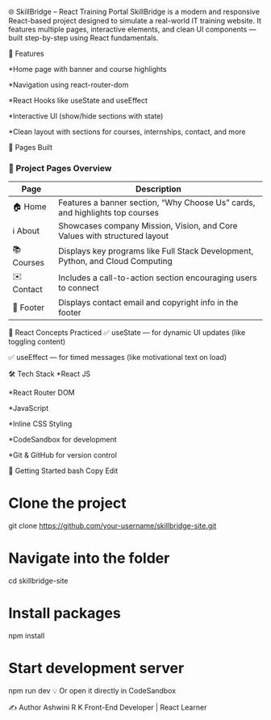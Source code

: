 🌐 SkillBridge – React Training Portal
SkillBridge is a modern and responsive React-based project designed to simulate a real-world IT training website. It features multiple pages, interactive elements, and clean UI components — built step-by-step using React fundamentals.

🚀 Features

*Home page with banner and course highlights

*Navigation using react-router-dom

*React Hooks like useState and useEffect

*Interactive UI (show/hide sections with state)

*Clean layout with sections for courses, internships, contact, and more

📁 Pages Built

### 📄 Project Pages Overview

| Page     | Description                                                                 |
|----------|-----------------------------------------------------------------------------|
| 🏠 Home    | Features a banner section, “Why Choose Us” cards, and highlights top courses |
| ℹ️ About   | Showcases company Mission, Vision, and Core Values with structured layout  |
| 📚 Courses | Displays key programs like Full Stack Development, Python, and Cloud Computing |
| ✉️ Contact | Includes a call-to-action section encouraging users to connect             |
| 🔻 Footer  | Displays contact email and copyright info in the footer                    |

🧠 React Concepts Practiced
✅ useState — for dynamic UI updates (like toggling content)

✅ useEffect — for timed messages (like motivational text on load)

🛠️ Tech Stack
*React JS

*React Router DOM

*JavaScript

*Inline CSS Styling

*CodeSandbox for development

*Git & GitHub for version control

🔧 Getting Started
bash
Copy
Edit
# Clone the project
git clone https://github.com/your-username/skillbridge-site.git

# Navigate into the folder
cd skillbridge-site

# Install packages
npm install

# Start development server
npm run dev
💡 Or open it directly in CodeSandbox

✍️ Author
Ashwini R K
Front-End Developer | React Learner





